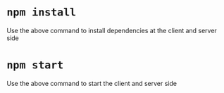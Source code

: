 # `npm install`
Use the above command to install dependencies at the client and server side 

# `npm start`
Use the above command to start the client and server side

